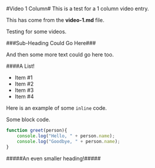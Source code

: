 [date]: # (2016-12-09)
[tag]: # (cpp)
[tag]: # (opengl)
[title]: # (Video 1 Column)
[short-text]: # (This is a 1 column video.)
[github]: # (https://github.com)

[columns]: # (1)
[ui]: # (dark)

[kind]: # (video)
[youtube]: # (https://www.youtube.com/embed/wDEJCyDWMPc)
[youtube-poster]: # (images/poster.jpg)

#Video 1 Column#
This is a test for a 1 column video entry.

This has come from the **video-1.md** file.

Testing for some videos.

###Sub-Heading Could Go Here###

And then some more text could go here too.

####A List!

 - Item #1
 - Item #2
 - Item #3
 - Item #4

Here is an example of some `inline` code.

Some block code.

```javascript
function greet(person){
	console.log("Hello, " + person.name);
	console.log("Goodbye, " + person.name);
}
```

#####An even smaller heading!#####